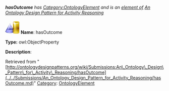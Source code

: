 ___hasOutcome__ has [Category:OntologyElement](../../Category/OntologyElement.md "Category:OntologyElement") and is an [element of](../../Property/ElementOf.md "Property:ElementOf") [An Ontology Design Pattern for Activity Reasoning](../../Submissions/An_Ontology_Design_Pattern_for_Activity_Reasoning.md "Submissions:An Ontology Design Pattern for Activity Reasoning")_


  




[![ObjectProperty](../../images/thumb/c/c3/ObjectProperty.gif/45px-ObjectProperty.gif)](../../Image/ObjectProperty.gif.md "ObjectProperty")
__Name__: hasOutcome 


__Type:__ owl:ObjectProperty 


__Description__: 





Retrieved from "[http://ontologydesignpatterns.org/wiki/Submissions:An\_Ontology\_Design\_Pattern\_for\_Activity\_Reasoning/hasOutcome](../../Submissions/An_Ontology_Design_Pattern_for_Activity_Reasoning/hasOutcome.md)"
 [Category](http://ontologydesignpatterns.org/wiki/Special:Categories "Special:Categories"): [OntologyElement](../../Category/OntologyElement.md "Category:OntologyElement")